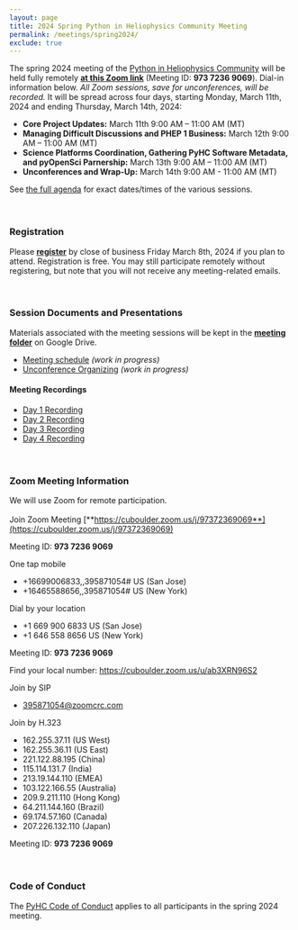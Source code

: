 ```yaml
---
layout: page
title: 2024 Spring Python in Heliophysics Community Meeting
permalink: /meetings/spring2024/
exclude: true
---
```


The spring 2024 meeting of the [Python in Heliophysics Community](https://pyhc.org) will be held fully remotely [**at this Zoom link**](https://cuboulder.zoom.us/j/97372369069) (Meeting ID: **973 7236 9069**). Dial-in information below. _All Zoom sessions, save for unconferences, will be recorded._ It will be spread across four days, starting Monday, March 11th, 2024 and ending Thursday, March 14th, 2024: 

 - **Core Project Updates:** March 11th 9:00 AM – 11:00 AM (MT)
 - **Managing Difficult Discussions and PHEP 1 Business:** March 12th 9:00 AM – 11:00 AM (MT)
 - **Science Platforms Coordination, Gathering PyHC Software Metadata, and pyOpenSci Parnership:** March 13th 9:00 AM – 11:00 AM (MT)
 - **Unconferences and Wrap-Up:** March 14th 9:00 AM - 11:00 AM (MT)

See [the full agenda](https://docs.google.com/spreadsheets/d/1FpjjlXckBGXBVSEt9lEClNf_ORbnGOrEzKd5av_cFXY/edit?usp=sharing) for exact dates/times of the various sessions.
<br><br><br>
### Registration

Please [**register**](https://forms.gle/WAB9fpiFygdBZo7n6) by close of business Friday March 8th, 2024 if you plan to attend.  Registration is free.  You may still participate remotely without registering, but note that you will not receive any meeting-related emails.
<br><br><br>

### Session Documents and Presentations

Materials associated with the meeting sessions will be kept in the [**meeting folder**](https://drive.google.com/drive/folders/1vG0R-f3g3eNmr8qknVbrxnuyibdqdPhM?usp=drive_link) on Google Drive.

 - [Meeting schedule](https://docs.google.com/spreadsheets/d/1FpjjlXckBGXBVSEt9lEClNf_ORbnGOrEzKd5av_cFXY/edit?usp=sharing) _(work in progress)_
 - [Unconference Organizing](https://docs.google.com/spreadsheets/d/1gt_1RHaTsjBYp_KRdYatvaWeLBxeedTihFKJaBHJWKM/edit?usp=sharing) _(work in progress)_

#### Meeting Recordings

 - [Day 1 Recording](https://youtu.be/ykidA9rUdK0)
 - [Day 2 Recording](https://youtu.be/Vrjj6-NRQsw)
 - [Day 3 Recording](https://youtu.be/lCu0l7R-ek8)
 - [Day 4 Recording](https://youtu.be/tCGCd4kHggY)
<br><br><br>

### Zoom Meeting Information
We will use Zoom for remote participation.
<br><br>
Join Zoom Meeting
[**https://cuboulder.zoom.us/j/97372369069**](https://cuboulder.zoom.us/j/97372369069)

Meeting ID: **973 7236 9069**

One tap mobile
 - +16699006833,,395871054# US (San Jose)
 - +16465588656,,395871054# US (New York)

Dial by your location
 - +1 669 900 6833 US (San Jose)
 - +1 646 558 8656 US (New York)

Meeting ID: **973 7236 9069**

Find your local number: https://cuboulder.zoom.us/u/ab3XRN96S2

Join by SIP
 - 395871054@zoomcrc.com

Join by H.323
 - 162.255.37.11 (US West)
 - 162.255.36.11 (US East)
 - 221.122.88.195 (China)
 - 115.114.131.7 (India)
 - 213.19.144.110 (EMEA)
 - 103.122.166.55 (Australia)
 - 209.9.211.110 (Hong Kong)
 - 64.211.144.160 (Brazil)
 - 69.174.57.160 (Canada)
 - 207.226.132.110 (Japan)

Meeting ID: **973 7236 9069**
<br><br><br>

### Code of Conduct
The [PyHC Code of Conduct](https://heliopython.org/docs/code_of_conduct/) applies to all participants in the spring 2024 meeting.

